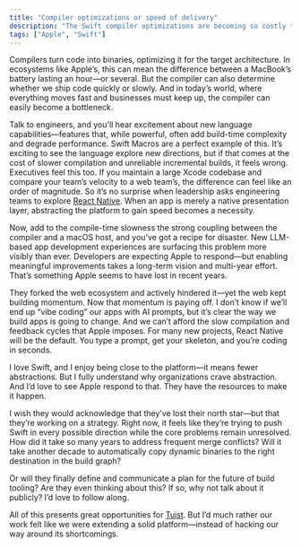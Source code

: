 ```yaml
---
title: "Compiler optimizations or speed of delivery"
description: "The Swift compiler optimizations are becoming so costly that Apple needs to rethink its approach to the build system."
tags: ["Apple", "Swift"]
---
```


Compilers turn code into binaries, optimizing it for the target architecture. In ecosystems like Apple’s, this can mean the difference between a MacBook’s battery lasting an hour—or several. But the compiler can also determine whether we ship code quickly or slowly. And in today’s world, where everything moves fast and businesses must keep up, the compiler can easily become a bottleneck.

Talk to engineers, and you'll hear excitement about new language capabilities—features that, while powerful, often add build-time complexity and degrade performance. Swift Macros are a perfect example of this. It’s exciting to see the language explore new directions, but if that comes at the cost of slower compilation and unreliable incremental builds, it feels wrong. Executives feel this too. If you maintain a large Xcode codebase and compare your team’s velocity to a web team’s, the difference can feel like an order of magnitude. So it’s no surprise when leadership asks engineering teams to explore [React Native](https://reactnative.dev). When an app is merely a native presentation layer, abstracting the platform to gain speed becomes a necessity.

Now, add to the compile-time slowness the strong coupling between the compiler and a macOS host, and you’ve got a recipe for disaster. New LLM-based app development experiences are surfacing this problem more visibly than ever. Developers are expecting Apple to respond—but enabling meaningful improvements takes a long-term vision and multi-year effort. That’s something Apple seems to have lost in recent years.

They forked the web ecosystem and actively hindered it—yet the web kept building momentum. Now that momentum is paying off. I don’t know if we’ll end up “vibe coding” our apps with AI prompts, but it’s clear the way we build apps is going to change. And we can’t afford the slow compilation and feedback cycles that Apple imposes. For many new projects, React Native will be the default. You type a prompt, get your skeleton, and you’re coding in seconds.

I love Swift, and I enjoy being close to the platform—it means fewer abstractions. But I fully understand why organizations crave abstraction. And I’d love to see Apple respond to that. They have the resources to make it happen.

I wish they would acknowledge that they’ve lost their north star—but that they’re working on a strategy. Right now, it feels like they’re trying to push Swift in every possible direction while the core problems remain unresolved. How did it take so many years to address frequent merge conflicts? Will it take another decade to automatically copy dynamic binaries to the right destination in the build graph?

Or will they finally define and communicate a plan for the future of build tooling? Are they even thinking about this? If so, why not talk about it publicly? I’d love to follow along.

All of this presents great opportunities for [Tuist](https://tuist.dev). But I’d much rather our work felt like we were extending a solid platform—instead of hacking our way around its shortcomings.
